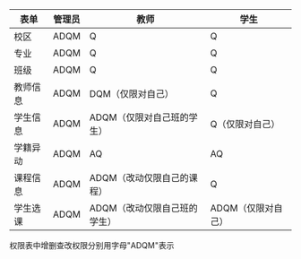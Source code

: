 | 表单     | 管理员 | 教师 | 学生 |
| -------- | ------ | ---- | ---- |
| 校区     | ADQM  | Q | Q |
| 专业     | ADQM   | Q | Q |
| 班级     | ADQM   | Q | Q |
| 教师信息 | ADQM   | DQM（仅限对自己） | Q |
| 学生信息 | ADQM   | ADQM（仅限对自己班的学生） | Q（仅限对自己） |
| 学籍异动 | ADQM   | AQ | AQ |
| 课程信息 | ADQM   | ADQM（改动仅限自己的课程） | Q |
| 学生选课 | ADQM   | ADQM（改动仅限自己班的学生） | ADQM（仅限对自己） |

权限表中增删查改权限分别用字母"ADQM"表示